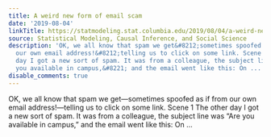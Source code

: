 ```yaml
---
title: A weird new form of email scam
date: '2019-08-04'
linkTitle: https://statmodeling.stat.columbia.edu/2019/08/04/a-weird-new-form-of-scam/
source: Statistical Modeling, Causal Inference, and Social Science
description: 'OK, we all know that spam we get&#8212;sometimes spoofed as if from
  our own email address!&#8212;telling us to click on some link. Scene 1 The other
  day I got a new sort of spam. It was from a colleague, the subject line was &#8220;Are
  you available in campus,&#8221; and the email went like this: On ...'
disable_comments: true
---
```

OK, we all know that spam we get&#8212;sometimes spoofed as if from our own email address!&#8212;telling us to click on some link. Scene 1 The other day I got a new sort of spam. It was from a colleague, the subject line was &#8220;Are you available in campus,&#8221; and the email went like this: On ...